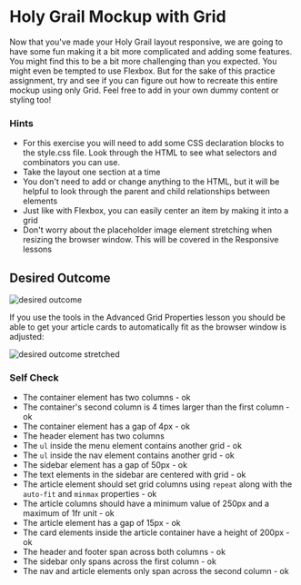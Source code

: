 # Holy Grail Mockup with Grid

Now that you've made your Holy Grail layout responsive, we are going to have some fun making it a bit more complicated and adding some features. You might find this to be a bit more challenging than you expected. You might even be tempted to use Flexbox. But for the sake of this practice assignment, try and see if you can figure out how to recreate this entire mockup using only Grid. Feel free to add in your own dummy content or styling too!

### Hints
- For this exercise you will need to add some CSS declaration blocks to the style.css file. Look through the HTML to see what selectors and combinators you can use.
- Take the layout one section at a time
- You don't need to add or change anything to the HTML, but it will be helpful to look through the parent and child relationships between elements
- Just like with Flexbox, you can easily center an item by making it into a grid
- Don't worry about the placeholder image element stretching when resizing the browser window. This will be covered in the Responsive lessons

## Desired Outcome

![desired outcome](./desired-outcome.png)

If you use the tools in the Advanced Grid Properties lesson you should be able to get your article cards to automatically fit as the browser window is adjusted:

![desired outcome stretched](./desired-outcome-stretched.png)

### Self Check
- The container element has two columns - ok
- The container's second column is 4 times larger than the first column - ok
- The container element has a gap of 4px - ok
- The header element has two columns
- The `ul` inside the menu element contains another grid - ok
- The `ul` inside the nav element contains another grid - ok
- The sidebar element has a gap of 50px - ok
- The text elements in the sidebar are centered with grid - ok
- The article element should set grid columns using `repeat` along with the `auto-fit` and `minmax` properties - ok
- The article columns should have a minimum value of 250px and a maximum of 1fr unit - ok
- The article element has a gap of 15px - ok
- The card elements inside the article container have a height of 200px - ok
- The header and footer span across both columns - ok
- The sidebar only spans across the first column - ok
- The nav and article elements only span across the second column - ok
